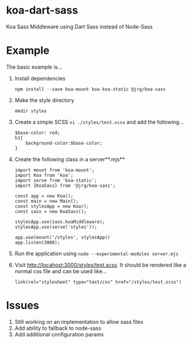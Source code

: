 # koa-dart-sass
Koa Sass Middleware using Dart Sass instead of Node-Sass

# Example

The basic example is...

1. Install dependencies

       npm install --save koa-mount koa koa-static @jrg/koa-sass

3. Make the style directory

       mkdir styles

3. Create a simple SCSS `vi ./styles/test.scss` and add the following...

       $base-color: red;
       h1{
           background-color:$base-color; 
       }     

2. Create the following class in a server**.mjs**

       import mount from 'koa-mount';
       import Koa from 'koa';
       import serve from 'koa-static';
       import {KoaSass} from '@jrg/koa-sass';
    
       const app = new Koa();
       const main = new Main();
       const stylesApp = new Koa();
       const sass = new KoaSass();
    
       stylesApp.use(sass.koaMiddleware);
       stylesApp.use(serve('styles'));
    
       app.use(mount('/styles', stylesApp))
       app.listen(3000);
       
3. Run the application using `node --experimental-modules server.mjs` 
4. Visit [http://locahost:3000/styles/test.scss](http://locahost:3000/styles/test.scss). It should be rendered like a normal css file and can be used like...

       link(rel="stylesheet" type="text/css" href="/styles/test.scss")     

# Issues

1. Still working on an implementation to allow sass files
1. Add ability to fallback to node-sass
1. Add additional configuration params